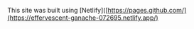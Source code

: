 This site was built using [Netlify]([https://pages.github.com/](https://effervescent-ganache-072695.netlify.app/)
